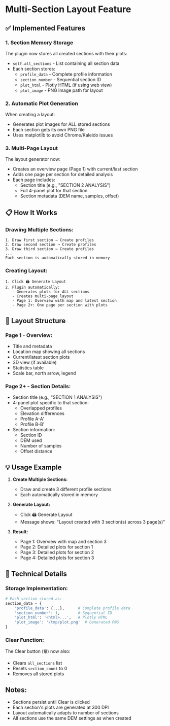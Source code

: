 # Multi-Section Layout Feature

## ✅ Implemented Features

### 1. **Section Memory Storage**
The plugin now stores all created sections with their plots:
- `self.all_sections` - List containing all section data
- Each section stores:
  - `profile_data` - Complete profile information
  - `section_number` - Sequential section ID
  - `plot_html` - Plotly HTML (if using web view)
  - `plot_image` - PNG image path for layout

### 2. **Automatic Plot Generation**
When creating a layout:
- Generates plot images for ALL stored sections
- Each section gets its own PNG file
- Uses matplotlib to avoid Chrome/Kaleido issues

### 3. **Multi-Page Layout**
The layout generator now:
- Creates an overview page (Page 1) with current/last section
- Adds one page per section for detailed analysis
- Each page includes:
  - Section title (e.g., "SECTION 2 ANALYSIS")
  - Full 4-panel plot for that section
  - Section metadata (DEM name, samples, offset)

## 📋 How It Works

### Drawing Multiple Sections:
```
1. Draw first section → Create profiles
2. Draw second section → Create profiles
3. Draw third section → Create profiles
...
Each section is automatically stored in memory
```

### Creating Layout:
```
1. Click 🖨️ Generate Layout
2. Plugin automatically:
   - Generates plots for ALL sections
   - Creates multi-page layout
   - Page 1: Overview with map and latest section
   - Page 2+: One page per section with plots
```

## 🎯 Layout Structure

### Page 1 - Overview:
- Title and metadata
- Location map showing all sections
- Current/latest section plots
- 3D view (if available)
- Statistics table
- Scale bar, north arrow, legend

### Page 2+ - Section Details:
- Section title (e.g., "SECTION 1 ANALYSIS")
- 4-panel plot specific to that section:
  - Overlapped profiles
  - Elevation differences
  - Profile A-A'
  - Profile B-B'
- Section information:
  - Section ID
  - DEM used
  - Number of samples
  - Offset distance

## 💡 Usage Example

1. **Create Multiple Sections:**
   - Draw and create 3 different profile sections
   - Each automatically stored in memory

2. **Generate Layout:**
   - Click 🖨️ Generate Layout
   - Message shows: "Layout created with 3 section(s) across 3 page(s)"

3. **Result:**
   - Page 1: Overview with map and section 3
   - Page 2: Detailed plots for section 1
   - Page 3: Detailed plots for section 2
   - Page 4: Detailed plots for section 3

## 🔧 Technical Details

### Storage Implementation:
```python
# Each section stored as:
section_data = {
    'profile_data': {...},      # Complete profile data
    'section_number': 1,        # Sequential ID
    'plot_html': '<html>...',   # Plotly HTML
    'plot_image': '/tmp/plot.png'  # Generated PNG
}
```

### Clear Function:
The Clear button (🗑️) now also:
- Clears `all_sections` list
- Resets `section_count` to 0
- Removes all stored plots

## Notes:
- Sections persist until Clear is clicked
- Each section's plots are generated at 300 DPI
- Layout automatically adapts to number of sections
- All sections use the same DEM settings as when created